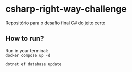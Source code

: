 # csharp-right-way-challenge
Repositório para o desafio final C# do jeito certo

## How to run?

Run in your terminal:  
``docker compose up -d``

``dotnet ef database update``